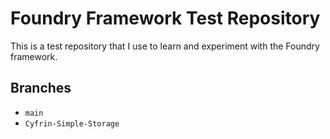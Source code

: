 # Foundry Framework Test Repository

This is a test repository that I use to learn and experiment with the Foundry framework.

## Branches

- `main`
- `Cyfrin-Simple-Storage`
